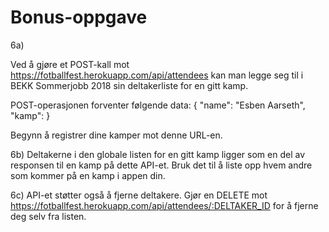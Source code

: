# Bonus-oppgave

6a)

Ved å gjøre et POST-kall mot https://fotballfest.herokuapp.com/api/attendees kan man legge seg til i BEKK Sommerjobb 2018 sin deltakerliste for en gitt kamp.

POST-operasjonen forventer følgende data:
{
"name": "Esben Aarseth",
"kamp": <ID>
}

Begynn å registrer dine kamper mot denne URL-en.

6b)
Deltakerne i den globale listen for en gitt kamp ligger som en del av responsen til en kamp på dette API-et. Bruk det til å liste opp
hvem andre som kommer på en kamp i appen din.

6c)
API-et støtter også å fjerne deltakere. Gjør en DELETE mot https://fotballfest.herokuapp.com/api/attendees/:DELTAKER_ID for å fjerne deg selv fra listen.